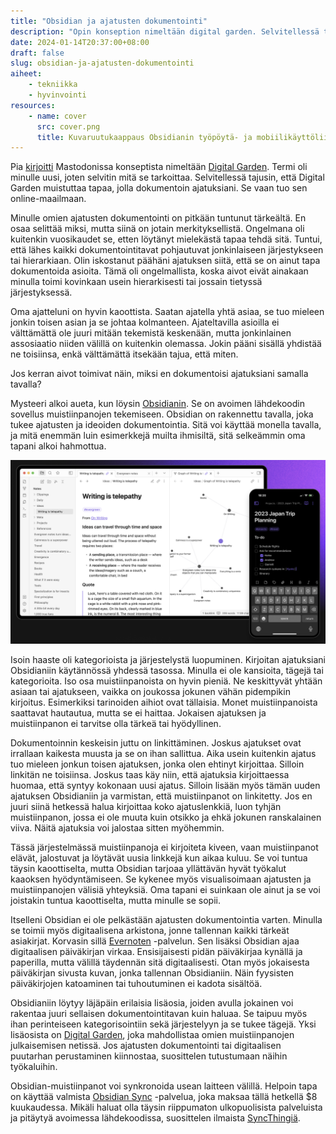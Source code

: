 ```yaml
---
title: "Obsidian ja ajatusten dokumentointi"
description: "Opin konseption nimeltään digital garden. Selvitellessä tajusin, että Digital Garden muistuttaa tapaa, jolla dokumentoin ajatuksiani. Se vaan tuo sen online-maailmaan."
date: 2024-01-14T20:37:00+08:00
draft: false
slug: obsidian-ja-ajatusten-dokumentointi
aiheet:
    - tekniikka
    - hyvinvointi
resources:
    - name: cover
      src: cover.png
      title: Kuvaruutukaappaus Obsidianin työpöytä- ja mobiilikäyttöliittymästä.
---
```


Pia [kirjoitti](https://mastodontti.fi/@PiaH/111731154747798879) Mastodonissa konseptista nimeltään [Digital Garden](https://maggieappleton.com/garden-history). Termi oli minulle uusi, joten selvitin mitä se tarkoittaa. Selvitellessä tajusin, että Digital Garden muistuttaa tapaa, jolla dokumentoin ajatuksiani. Se vaan tuo sen online-maailmaan.

<!--more-->

Minulle omien ajatusten dokumentointi on pitkään tuntunut tärkeältä. En osaa selittää miksi, mutta siinä on jotain merkityksellistä. Ongelmana oli kuitenkin vuosikaudet se, etten löytänyt mielekästä tapaa tehdä sitä. Tuntui, että lähes kaikki dokumentointitavat pohjautuvat jonkinlaiseen järjestykseen tai hierarkiaan. Olin iskostanut päähäni ajatuksen siitä, että se on ainut tapa dokumentoida asioita. Tämä oli ongelmallista, koska aivot eivät ainakaan minulla toimi kovinkaan usein hierarkisesti tai jossain tietyssä järjestyksessä.

Oma ajatteluni on hyvin kaoottista. Saatan ajatella yhtä asiaa, se tuo mieleen jonkin toisen asian ja se johtaa kolmanteen. Ajateltavilla asioilla ei välttämättä ole juuri mitään tekemistä keskenään, mutta jonkinlainen assosiaatio niiden välillä on kuitenkin olemassa. Jokin pääni sisällä yhdistää ne toisiinsa, enkä välttämättä itsekään tajua, että miten.

Jos kerran aivot toimivat näin, miksi en dokumentoisi ajatuksiani samalla tavalla?

Mysteeri alkoi aueta, kun löysin [Obsidianin](https://obsidian.md/). Se on avoimen lähdekoodin sovellus muistiinpanojen tekemiseen. Obsidian on rakennettu tavalla, joka tukee ajatusten ja ideoiden dokumentointia. Sitä voi käyttää monella tavalla, ja mitä enemmän luin esimerkkejä muilta ihmisiltä, sitä selkeämmin oma tapani alkoi hahmottua.

![Kuvaruutukaappaus Obsidianin työpöytä- ja mobiilikäyttöliittymästä.](cover.png "Obsidian on suunniteltu ideoiden ja ajatusten dokumentointiin. Se on saatavilla kaikille yleisille käyttöjärjestelmille ja toimii sekä tietokoneella että puhelimessa.")

Isoin haaste oli kategorioista ja järjestelystä luopuminen. Kirjoitan ajatuksiani Obsidianiin käytännössä yhdessä tasossa. Minulla ei ole kansioita, tägejä tai kategorioita. Iso osa muistiinpanoista on hyvin pieniä. Ne keskittyvät yhtään asiaan tai ajatukseen, vaikka on joukossa jokunen vähän pidempikin kirjoitus. Esimerkiksi tarinoiden aihiot ovat tällaisia. Monet muistiinpanoista saattavat hautautua, mutta se ei haittaa. Jokaisen ajatuksen ja muistiinpanon ei tarvitse olla tärkeä tai hyödyllinen.

Dokumentoinnin keskeisin juttu on linkittäminen. Joskus ajatukset ovat irrallaan kaikesta muusta ja se on ihan sallittua. Aika usein kuitenkin ajatus tuo mieleen jonkun toisen ajatuksen, jonka olen ehtinyt kirjoittaa. Silloin linkitän ne toisiinsa. Joskus taas käy niin, että ajatuksia kirjoittaessa huomaa, että syntyy kokonaan uusi ajatus. Silloin lisään myös tämän uuden ajatuksen Obsidianiin ja varmistan, että muistiinpanot on linkitetty. Jos en juuri siinä hetkessä halua kirjoittaa koko ajatuslenkkiä, luon tyhjän muistiinpanon, jossa ei ole muuta kuin otsikko ja ehkä jokunen ranskalainen viiva. Näitä ajatuksia voi jalostaa sitten myöhemmin.

Tässä järjestelmässä muistiinpanoja ei kirjoiteta kiveen, vaan muistiinpanot elävät, jalostuvat ja löytävät uusia linkkejä kun aikaa kuluu. Se voi tuntua täysin kaoottiselta, mutta Obsidian tarjoaa yllättävän hyvät työkalut kaaoksen hyödyntämiseen. Se kykenee myös visualisoimaan ajatusten ja muistiinpanojen välisiä yhteyksiä. Oma tapani ei suinkaan ole ainut ja se voi joistakin tuntua kaoottiselta, mutta minulle se sopii.

Itselleni Obsidian ei ole pelkästään ajatusten dokumentointia varten. Minulla se toimii myös digitaalisena arkistona, jonne tallennan kaikki tärkeät asiakirjat. Korvasin sillä [Evernoten](https://evernote.com/) -palvelun. Sen lisäksi Obsidian ajaa digitaalisen päiväkirjan virkaa. Ensisijaisesti pidän päiväkirjaa kynällä ja paperilla, mutta välillä täydennän sitä digitaalisesti. Otan myös jokaisesta päiväkirjan sivusta kuvan, jonka tallennan Obsidianiin. Näin fyysisten päiväkirjojen katoaminen tai tuhoutuminen ei kadota sisältöä.

Obsidianiin löytyy läjäpäin erilaisia lisäosia, joiden avulla jokainen voi rakentaa juuri sellaisen dokumentointitavan kuin haluaa. Se taipuu myös ihan perinteiseen kategorisointiin sekä järjestelyyn ja se tukee tägejä.  Yksi lisäosista on [Digital Garden](https://github.com/oleeskild/obsidian-digital-garden), joka mahdollistaa omien muistiinpanojen julkaisemisen netissä. Jos ajatusten dokumentointi tai digitaalisen puutarhan perustaminen kiinnostaa, suosittelen tutustumaan näihin työkaluihin.

Obsidian-muistiinpanot voi synkronoida usean laitteen välillä. Helpoin tapa on käyttää valmista [Obsidian Sync](https://obsidian.md/sync) -palvelua, joka maksaa tällä hetkellä $8 kuukaudessa. Mikäli haluat olla täysin riippumaton ulkopuolisista palveluista ja pitäytyä avoimessa lähdekoodissa, suosittelen ilmaista [SyncThingiä](https://syncthing.net/).
